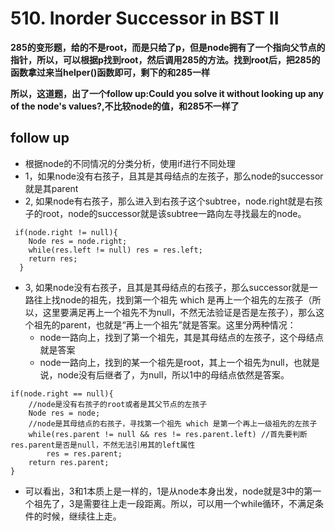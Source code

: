 # 510. Inorder Successor in BST II

**285的变形题，给的不是root，而是只给了p，但是node拥有了一个指向父节点的指针，所以，可以根据p找到root，然后调用285的方法。找到root后，把285的函数拿过来当helper()函数即可，剩下的和285一样**


**所以，这道题，出了一个follow up:Could you solve it without looking up any of the node's values?,不比较node的值，和285不一样了**

## follow up

* 根据node的不同情况的分类分析，使用if进行不同处理
* 1，如果node没有右孩子，且其是其母结点的左孩子，那么node的successor就是其parent
* 2, 如果node有右孩子，那么进入到右孩子这个subtree，node.right就是右孩子的root，node的successor就是该subtree一路向左寻找最左的node。
```
 if(node.right != null){
    Node res = node.right;
    while(res.left != null) res = res.left;
    return res;
  }
```
* 3, 如果node没有右孩子，且其是其母结点的右孩子，那么successor就是一路往上找node的祖先，找到第一个祖先 which 是再上一个祖先的左孩子（所以，这里要满足再上一个祖先不为null，不然无法验证是否是左孩子），那么这个祖先的parent，也就是“再上一个祖先”就是答案。这里分两种情况：
   * node一路向上，找到了第一个祖先，其是其母结点的左孩子，这个母结点就是答案
   * node一路向上，找到的某一个祖先是root，其上一个祖先为null，也就是说，node没有后继者了，为null，所以1中的母结点依然是答案。
   
```
if(node.right == null){
    //node是没有右孩子的root或者是其父节点的左孩子
    Node res = node;
    //node是其母结点的右孩子，寻找第一个祖先 which 是第一个再上一级祖先的左孩子
    while(res.parent != null && res != res.parent.left) //首先要判断res.parent是否是null，不然无法引用其的left属性
        res = res.parent;
    return res.parent;
}
```
* 可以看出，3和1本质上是一样的，1是从node本身出发，node就是3中的第一个祖先了，3是需要往上走一段距离。所以，可以用一个while循环，不满足条件的时候，继续往上走。
